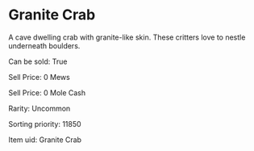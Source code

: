 # Granite Crab

A cave dwelling crab with granite-like skin. These critters love to nestle underneath boulders.

Can be sold: True

Sell Price: 0 Mews

Sell Price: 0 Mole Cash

Rarity: Uncommon

Sorting priority: 11850

Item uid: Granite Crab